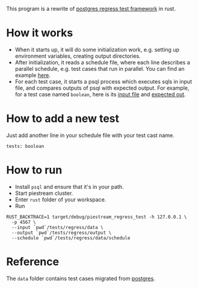 This program is a rewrite of [postgres regress test framework](https://github.com/postgres/postgres/tree/master/src/test/regress) 
in rust.

# How it works

* When it starts up, it will do some initialization work, e.g. setting up environment variables, creating output 
  directories.
* After initialization, it reads a schedule file, where each line describes a parallel schedule, e.g. test cases that run
  in parallel. You can find an example [here](https://github.com/postgres/postgres/blob/master/src/test/regress/parallel_schedule).
* For each test case, it starts a psql process which executes sqls in input file, and compares outputs of psql with 
  expected output. For example, for a test case named `boolean`, here is its [input file](data/sql/boolean.sql)
  and [expected out](data/expected/boolean.out).

# How to add a new test

Just add another line in your schedule file with your test cast name.
```
tests: boolean
```

# How to run

* Install `psql` and ensure that it's in your path.
* Start piestream cluster.
* Enter `rust` folder of your workspace.
* Run 
```shell
RUST_BACKTRACE=1 target/debug/piestream_regress_test -h 127.0.0.1 \
  -p 4567 \
  --input `pwd`/tests/regress/data \
  --output `pwd`/tests/regress/output \
  --schedule `pwd`/tests/regress/data/schedule
```

# Reference

The `data` folder contains test cases migrated from [postgres](https://github.com/postgres/postgres/).